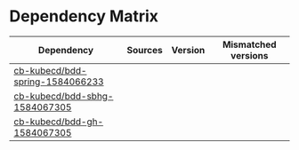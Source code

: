 # Dependency Matrix

Dependency | Sources | Version | Mismatched versions
---------- | ------- | ------- | -------------------
[cb-kubecd/bdd-spring-1584066233](https://github.com/cb-kubecd/bdd-spring-1584066233.git) |  | []() | 
[cb-kubecd/bdd-sbhg-1584067305](https://github.com/cb-kubecd/bdd-sbhg-1584067305.git) |  | []() | 
[cb-kubecd/bdd-gh-1584067305](https://github.com/cb-kubecd/bdd-gh-1584067305.git) |  | []() | 
